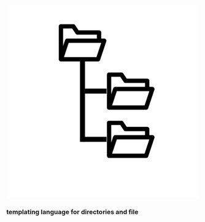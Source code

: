 ![tmplt logo](https://github.com/youssefhmidi/tmplt/blob/main/.assets/1.png)
### templating language for directories and file
